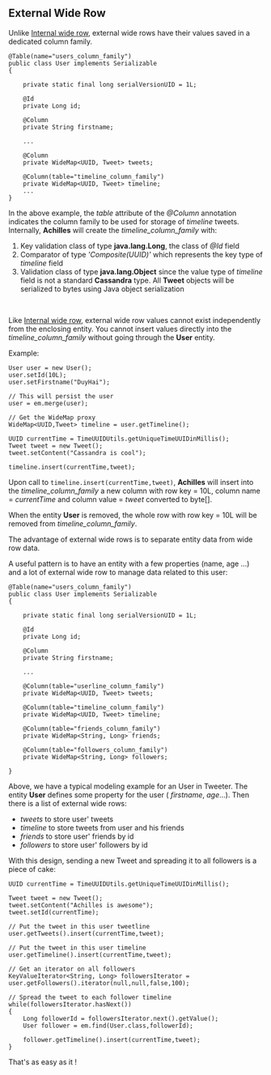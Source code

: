 ## External Wide Row

 Unlike [Internal wide row][internalWideRow], external wide rows have their values saved in a dedicated column family.
 
 	@Table(name="users_column_family")
	public class User implements Serializable
	{

		private static final long serialVersionUID = 1L;

		@Id
		private Long id;

		@Column
		private String firstname;

		...
		
		@Column
		private WideMap<UUID, Tweet> tweets; 

		@Column(table="timeline_column_family")
		private WideMap<UUID, Tweet> timeline; 		
		...
	}
 
 In the above example, the *table* attribute of the *@Column* annotation indicates the column family to be used for 
 storage of *timeline* tweets. Internally, **Achilles** will create the *timeline\_column\_family* with:
 
 1. Key validation class of type **java.lang.Long**, the class of *@Id* field
 2. Comparator of type *'Composite(UUID)'* which represents the key type of *timeline* field
 3. Validation class of type **java.lang.Object** since the value type of *timeline* field is not a standard
	**Cassandra** type. All **Tweet** objects will be serialized to bytes using Java object serialization
<br/>

Like [Internal wide row][internalWideRow], external wide row values cannot exist independently from the enclosing
 entity. You cannot insert values directly into the *timeline\_column\_family* without going through the **User** entity.
 
 Example:
 
	User user = new User();
	user.setId(10L);
	user.setFirstname("DuyHai");
	
	// This will persist the user
	user = em.merge(user);
 
	// Get the WideMap proxy
	WideMap<UUID,Tweet> timeline = user.getTimeline();
	
	UUID currentTime = TimeUUIDUtils.getUniqueTimeUUIDinMillis();
	Tweet tweet = new Tweet();
	tweet.setContent("Cassandra is cool");
	
	timeline.insert(currentTime,tweet);
 
 Upon call to `timeline.insert(currentTime,tweet)`, **Achilles** will insert into the *timeline\_column\_family* a new column
 with row key = 10L, column name = *currentTime* and column value = *tweet* converted to byte[].
 
 When the entity **User** is removed, the whole row with row key = 10L will be removed from *timeline\_column\_family*.
 
 The advantage of external wide rows is to separate entity data from wide row data. 

 A useful pattern is to have an entity with a few properties (name, age ...) and a lot of external wide row to manage data related
 to this user:

 	@Table(name="users_column_family")
	public class User implements Serializable
	{

		private static final long serialVersionUID = 1L;

		@Id
		private Long id;

		@Column
		private String firstname;

		...
			
		@Column(table="userline_column_family")
		private WideMap<UUID, Tweet> tweets; 	

		@Column(table="timeline_column_family")
		private WideMap<UUID, Tweet> timeline; 			
		
		@Column(table="friends_column_family")
		private WideMap<String, Long> friends; 			

		@Column(table="followers_column_family")
		private WideMap<String, Long> followers;		

	}
	
 Above, we have a typical modeling example for an User in Tweeter. The entity **User** defines some property for the user ( *firstname*,
 *age*...). Then there is a list of external wide rows:
 
 - *tweets* to store user' tweets
 - *timeline* to store tweets from user and his friends
 - *friends* to store user' friends by id
 - *followers* to store user' followers by id
 
 With this design, sending a new Tweet and spreading it to all followers is a piece of cake:
 
	UUID currentTime = TimeUUIDUtils.getUniqueTimeUUIDinMillis();
	
	Tweet tweet = new Tweet();
	tweet.setContent("Achilles is awesome");
	tweet.setId(currentTime);
	
	// Put the tweet in this user tweetline
	user.getTweets().insert(currentTime,tweet);
	
	// Put the tweet in this user timeline
	user.getTimeline().insert(currentTime,tweet);
	
	// Get an iterator on all followers
	KeyValueIterator<String, Long> followersIterator = user.getFollowers().iterator(null,null,false,100);
	
	// Spread the tweet to each follower timeline
	while(followersIterator.hasNext())
	{
		Long followerId = followersIterator.next().getValue();
		User follower = em.find(User.class,followerId);
		
		follower.getTimeline().insert(currentTime,tweet);
	}
	
 That's as easy as it !	
	
[annotations]: /doanduyhai/achilles/tree/master/documentation/annotations.markdown
[emOperations]: /doanduyhai/achilles/tree/master/documentation/emOperations.markdown
[collectionsAndMaps]: /doanduyhai/achilles/tree/master/documentation/collectionsAndMaps.markdown
[dirtyCheck]: /doanduyhai/achilles/tree/master/documentation/dirtyCheck.markdown
[simpleWideRow]: /doanduyhai/achilles/tree/master/documentation/simpleWideRow.markdown
[internalWideRow]: /doanduyhai/achilles/tree/master/documentation/internalWideRow.markdown
[externalWideRow]: /doanduyhai/achilles/tree/master/documentation/externalWideRow.markdown
[multiComponentKey]: /doanduyhai/achilles/tree/master/documentation/multiComponentKey.markdown
[joinColumns]: /doanduyhai/achilles/tree/master/documentation/joinColumns.markdown 